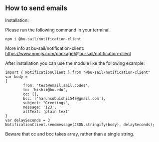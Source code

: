 ## How to send emails

Installation:

Please run the following command in your terminal.

```
npm i @bu-sail/notification-client
```

More info at bu-sail/notification-client: https://www.npmjs.com/package/@bu-sail/notification-client

After installation you can use the module like the following example:

```
import { NotificationClient } from "@bu-sail/notification-client"
var body =
{
        from: 'test@email.sail.codes',
        to: 'hishii@bu.edu',
        cc: [],
        bcc: ['harunsobuishii547@gmail.com'],
        subject: "Greetings",
        message: '123',
        altText: 'plain text'
}
var delaySeconds = 3
NotificationClient.sendmessage(JSON.stringify(body), delaySeconds);
```

Beware that cc and bcc takes array, rather than a single string.
